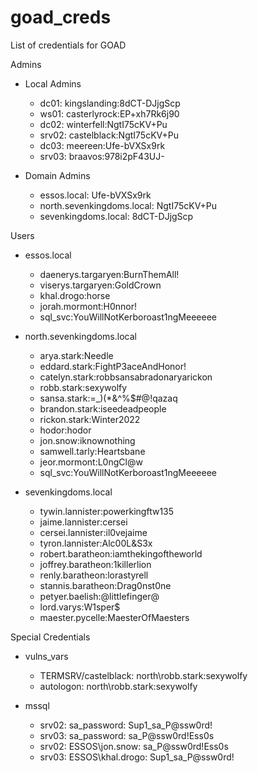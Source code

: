 # goad_creds
List of credentials for GOAD

Admins

- Local Admins
	- dc01: kingslanding:8dCT-DJjgScp
	- ws01: casterlyrock:EP+xh7Rk6j90
	- dc02: winterfell:NgtI75cKV+Pu
	- srv02: castelblack:NgtI75cKV+Pu
	- dc03: meereen:Ufe-bVXSx9rk
	- srv03: braavos:978i2pF43UJ-

- Domain Admins
	- essos.local: Ufe-bVXSx9rk
	- north.sevenkingdoms.local: NgtI75cKV+Pu
	- sevenkingdoms.local: 8dCT-DJjgScp

Users

- essos.local
	- daenerys.targaryen:BurnThemAll!
	- viserys.targaryen:GoldCrown
	- khal.drogo:horse
	- jorah.mormont:H0nnor!
	- sql_svc:YouWillNotKerboroast1ngMeeeeee

- north.sevenkingdoms.local
	- arya.stark:Needle
	- eddard.stark:FightP3aceAndHonor!
	- catelyn.stark:robbsansabradonaryarickon
	- robb.stark:sexywolfy
	- sansa.stark:=_)(*&^%$#@!qazaq
	- brandon.stark:iseedeadpeople
	- rickon.stark:Winter2022
	- hodor:hodor
	- jon.snow:iknownothing
	- samwell.tarly:Heartsbane
	- jeor.mormont:L0ngCl@w
	- sql_svc:YouWillNotKerboroast1ngMeeeeee

- sevenkingdoms.local
	- tywin.lannister:powerkingftw135
	- jaime.lannister:cersei
	- cersei.lannister:il0vejaime
	- tyron.lannister:Alc00L&S3x
	- robert.baratheon:iamthekingoftheworld
	- joffrey.baratheon:1killerlion
	- renly.baratheon:lorastyrell
	- stannis.baratheon:Drag0nst0ne
	- petyer.baelish:@littlefinger@
	- lord.varys:W1sper$
	- maester.pycelle:MaesterOfMaesters

Special Credentials

- vulns_vars
	- TERMSRV/castelblack: north\robb.stark:sexywolfy
	- autologon: north\robb.stark:sexywolfy

- mssql
	- srv02: sa_password: Sup1_sa_P@ssw0rd!
	- srv03: sa_password: sa_P@ssw0rd!Ess0s
	- srv02: ESSOS\jon.snow: sa_P@ssw0rd!Ess0s
	- srv03: ESSOS\khal.drogo: Sup1_sa_P@ssw0rd!
